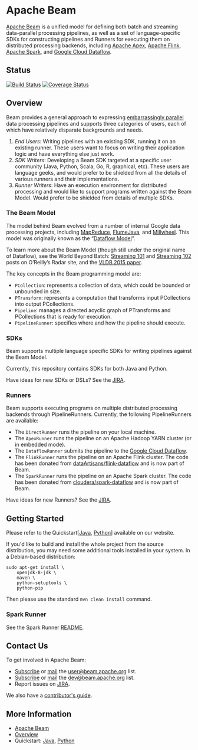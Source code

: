 <!--
    Licensed to the Apache Software Foundation (ASF) under one
    or more contributor license agreements.  See the NOTICE file
    distributed with this work for additional information
    regarding copyright ownership.  The ASF licenses this file
    to you under the Apache License, Version 2.0 (the
    "License"); you may not use this file except in compliance
    with the License.  You may obtain a copy of the License at

      http://www.apache.org/licenses/LICENSE-2.0

    Unless required by applicable law or agreed to in writing,
    software distributed under the License is distributed on an
    "AS IS" BASIS, WITHOUT WARRANTIES OR CONDITIONS OF ANY
    KIND, either express or implied.  See the License for the
    specific language governing permissions and limitations
    under the License.
    
    
-->

# Apache Beam

[Apache Beam](http://beam.apache.org/) is a unified model for defining both batch and streaming data-parallel processing pipelines, as well as a set of language-specific SDKs for constructing pipelines and Runners for executing them on distributed processing backends, including [Apache Apex](http://apex.apache.org/), [Apache Flink](http://flink.apache.org/), [Apache Spark](http://spark.apache.org/), and [Google Cloud Dataflow](http://cloud.google.com/dataflow/).

## Status

[![Build Status](https://builds.apache.org/buildStatus/icon?job=beam_PostCommit_Java_MavenInstall)](https://builds.apache.org/job/beam_PostCommit_Java_MavenInstall/)
[![Coverage Status](https://coveralls.io/repos/github/apache/beam/badge.svg?branch=master)](https://coveralls.io/github/apache/beam?branch=master)

## Overview

Beam provides a general approach to expressing [embarrassingly parallel](https://en.wikipedia.org/wiki/Embarrassingly_parallel) data processing pipelines and supports three categories of users, each of which have relatively disparate backgrounds and needs.

1. _End Users_: Writing pipelines with an existing SDK, running it on an existing runner. These users want to focus on writing their application logic and have everything else just work.
2. _SDK Writers_: Developing a Beam SDK targeted at a specific user community (Java, Python, Scala, Go, R, graphical, etc). These users are language geeks, and  would prefer to be shielded from all the details of various runners and their implementations.
3. _Runner Writers_: Have an execution environment for distributed processing and would like to support programs written against the Beam Model. Would prefer to be shielded from details of multiple SDKs.

### The Beam Model

The model behind Beam evolved from a number of internal Google data processing projects, including [MapReduce](http://research.google.com/archive/mapreduce.html), [FlumeJava](http://research.google.com/pubs/pub35650.html), and [Millwheel](http://research.google.com/pubs/pub41378.html). This model was originally known as the “[Dataflow Model](http://www.vldb.org/pvldb/vol8/p1792-Akidau.pdf)”.

To learn more about the Beam Model (though still under the original name of Dataflow), see the World Beyond Batch: [Streaming 101](https://www.oreilly.com/ideas/the-world-beyond-batch-streaming-101) and [Streaming 102](https://www.oreilly.com/ideas/the-world-beyond-batch-streaming-102) posts on O’Reilly’s Radar site, and the [VLDB 2015 paper](http://www.vldb.org/pvldb/vol8/p1792-Akidau.pdf).

The key concepts in the Beam programming model are:

* `PCollection`: represents a collection of data, which could be bounded or unbounded in size.
* `PTransform`: represents a computation that transforms input PCollections into output PCollections.
* `Pipeline`: manages a directed acyclic graph of PTransforms and PCollections that is ready for execution.
* `PipelineRunner`: specifies where and how the pipeline should execute.

### SDKs

Beam supports multiple language specific SDKs for writing pipelines against the Beam Model.

Currently, this repository contains SDKs for both Java and Python.

Have ideas for new SDKs or DSLs? See the [JIRA](https://issues.apache.org/jira/browse/BEAM/component/12328909/).

### Runners

Beam supports executing programs on multiple distributed processing backends through PipelineRunners. Currently, the following PipelineRunners are available:

- The `DirectRunner` runs the pipeline on your local machine.
- The `ApexRunner` runs the pipeline on an Apache Hadoop YARN cluster (or in embedded mode).
- The `DataflowRunner` submits the pipeline to the [Google Cloud Dataflow](http://cloud.google.com/dataflow/).
- The `FlinkRunner` runs the pipeline on an Apache Flink cluster. The code has been donated from [dataArtisans/flink-dataflow](https://github.com/dataArtisans/flink-dataflow) and is now part of Beam.
- The `SparkRunner` runs the pipeline on an Apache Spark cluster. The code has been donated from [cloudera/spark-dataflow](https://github.com/cloudera/spark-dataflow) and is now part of Beam.

Have ideas for new Runners? See the [JIRA](https://issues.apache.org/jira/browse/BEAM/component/12328916/).

## Getting Started

Please refer to the Quickstart[[Java](https://beam.apache.org/get-started/quickstart-java), [Python](https://beam.apache.org/get-started/quickstart-py)] available on our website.

If you'd like to build and install the whole project from the source distribution, you may need some additional tools installed
in your system. In a Debian-based distribution:

```
sudo apt-get install \
    openjdk-8-jdk \
    maven \
    python-setuptools \
    python-pip
```

Then please use the standard `mvn clean install` command.

### Spark Runner

See the Spark Runner [README](https://github.com/apache/beam/tree/master/runners/spark).

## Contact Us

To get involved in Apache Beam:

* [Subscribe](mailto:user-subscribe@beam.apache.org) or [mail](mailto:user@beam.apache.org) the [user@beam.apache.org](http://mail-archives.apache.org/mod_mbox/beam-user/) list.
* [Subscribe](mailto:dev-subscribe@beam.apache.org) or [mail](mailto:dev@beam.apache.org) the [dev@beam.apache.org](http://mail-archives.apache.org/mod_mbox/beam-dev/) list.
* Report issues on [JIRA](https://issues.apache.org/jira/browse/BEAM).

We also have a [contributor's guide](https://beam.apache.org/contribute/contribution-guide/).

## More Information

* [Apache Beam](http://beam.apache.org)
* [Overview](http://beam.apache.org/use/beam-overview/)
* Quickstart: [Java](https://beam.apache.org/get-started/quickstart-java), [Python](https://beam.apache.org/get-started/quickstart-py)
